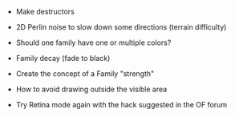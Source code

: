 - Make destructors
- 2D Perlin noise to slow down some directions (terrain difficulty)
- Should one family have one or multiple colors?

- Family decay (fade to black)
- Create the concept of a Family "strength"
- How to avoid drawing outside the visible area
- Try Retina mode again with the hack suggested in the OF forum

